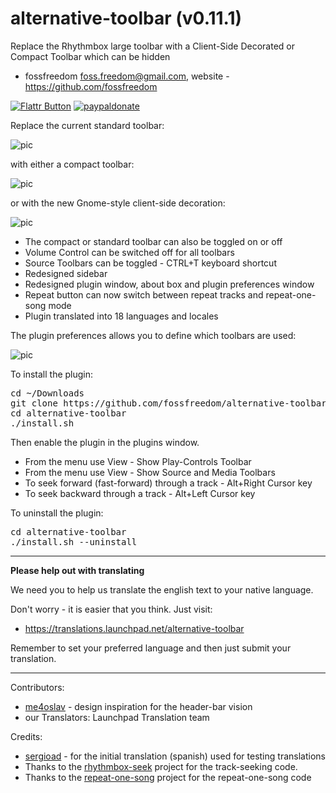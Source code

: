 alternative-toolbar (v0.11.1)
==================

Replace the Rhythmbox large toolbar with a Client-Side Decorated or Compact Toolbar which can be hidden

 - fossfreedom <foss.freedom@gmail.com>, website - https://github.com/fossfreedom

[![Flattr Button](http://api.flattr.com/button/button-compact-static-100x17.png "Flattr This!")](http://flattr.com/thing/1811704/ "fossfreedom")  [![paypaldonate](https://www.paypalobjects.com/en_GB/i/btn/btn_donate_SM.gif)](https://www.paypal.com/cgi-bin/webscr?cmd=_s-xclick&hosted_button_id=KBV682WJ3BDGL)

Replace the current standard toolbar:

![pic](http://i.imgur.com/PBFaxuv.png)

with either a compact toolbar:

![pic](http://i.imgur.com/90krK80.png)

or with the new Gnome-style client-side decoration:

![pic](http://i.imgur.com/yFUdGxn.png)

 - The compact or standard toolbar can also be toggled on or off
 - Volume Control can be switched off for all toolbars
 - Source Toolbars can be toggled - CTRL+T keyboard shortcut
 - Redesigned sidebar
 - Redesigned plugin window, about box and plugin preferences window
 - Repeat button can now switch between repeat tracks and repeat-one-song mode
 - Plugin translated into 18 languages and locales

The plugin preferences allows you to define which toolbars are used:

![pic](http://i.imgur.com/ozOUtSM.png)

To install the plugin:

<pre>
cd ~/Downloads
git clone https://github.com/fossfreedom/alternative-toolbar.git
cd alternative-toolbar
./install.sh
</pre>

Then enable the plugin in the plugins window.

 - From the menu use View - Show Play-Controls Toolbar
 - From the menu use View - Show Source and Media Toolbars
 - To seek forward (fast-forward) through a track - Alt+Right Cursor key
 - To seek backward through a track - Alt+Left Cursor key
 
To uninstall the plugin:

<pre>
cd alternative-toolbar
./install.sh --uninstall
</pre>

<hr/>

**Please help out with translating**

We need you to help us translate the english text to your native language.

Don't worry - it is easier that you think. Just visit:

 - https://translations.launchpad.net/alternative-toolbar

Remember to set your preferred language and then just submit your translation.

-------

Contributors:

 - [me4oslav](https://github.com/me4oslav) - design inspiration for the header-bar vision
 - our Translators: Launchpad Translation team
 
Credits:

 - [sergioad](https://github.com/sergioad) - for the initial translation (spanish) used for testing translations
 - Thanks to the [rhythmbox-seek](https://github.com/cgarvey/rhythmbox-seek) project for the track-seeking code.
 - Thanks to the [repeat-one-song](https://launchpad.net/repeat-one-song) project for the repeat-one-song code
